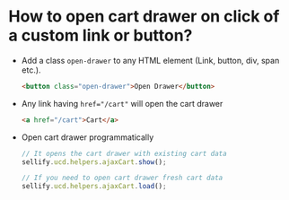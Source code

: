 # How to open cart drawer on click of a custom link or button?

- Add a class `open-drawer` to any HTML element (Link, button, div, span etc.).

    ```html
    <button class="open-drawer">Open Drawer</button>
    ```

- Any link having `href="/cart"` will open the cart drawer

    ```html
    <a href="/cart">Cart</a>
    ```

- Open cart drawer programmatically

    ```jsx
    // It opens the cart drawer with existing cart data
    sellify.ucd.helpers.ajaxCart.show(); 

    // If you need to open cart drawer fresh cart data
    sellify.ucd.helpers.ajaxCart.load();
    ```